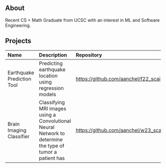 ## About
Recent CS + Math Graduate from UCSC with an interest in ML and Software Engineering.

## Projects
| Name | Description | Repository |
|:------------ |:------------|:--------------|
| Earthquake Prediction Tool | Predicting earthquake location using regression models | https://github.com/aanchel/f22_scai
| Brain Imaging Classifier | Classifying MRI images using a Convolutional Neural Network to determine the type of tumor a patient has | https://github.com/aanchel/w23_scai

